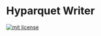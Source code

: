 # Hyparquet Writer

[![mit license](https://img.shields.io/badge/License-MIT-orange.svg)](https://opensource.org/licenses/MIT)
